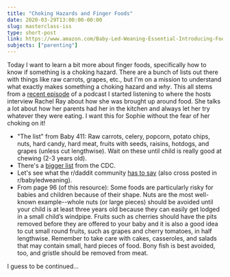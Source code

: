 ```yaml
---
title: "Choking Hazards and Finger Foods"
date: 2020-03-29T13:00:00-00:00
slug: masterclass-iss
type: short-post
link: https://www.amazon.com/Baby-Led-Weaning-Essential-Introducing-Foods/dp/161519021X
subjects: ["parenting"]
---
```


Today I want to learn a bit more about finger foods, specifically how to know if something is a choking hazard. There are a bunch of lists out there with things like raw carrots, grapes, etc., but I'm on a mission to understand what exactly makes something a choking hazard and _why_. This all stems from a [recent episode](https://castro.fm/episode/O9HX9F) of a podcast I started listening to where the hosts interview Rachel Ray about how she was brought up around food. She talks a lot about how her parents had her in the kitchen and always let her try whatever they were eating. I want this for Sophie without the fear of her choking on it!

* "The list" from Baby 411: Raw carrots, celery, popcorn, potato chips, nuts, hard candy, hard meat, fruits with seeds, raisins, hotdogs, and grapes (unless cut lengthwise). Wait on these until child is really good at chewing (2-3 years old).
* There's a [bigger list](https://www.cdc.gov/nutrition/infantandtoddlernutrition/foods-and-drinks/choking-hazards.html) from the CDC.
* Let's see what the r/daddit community [has to say](https://www.reddit.com/r/daddit/comments/fr9x44/finger_foods_and_choking/) (also cross posted in r/babyledweaning).
* From page 96 (of this resource): Some foods are particularly risky for babies and children because of their shape. Nuts are the most well-known example--whole nuts (or large pieces) should be avoided until your child is at least three years old because they can easily get lodged in a small child’s windpipe. Fruits such as cherries should have the pits removed before they are offered to your baby and it is also a good idea to cut small round fruits, such as grapes and cherry tomatoes, in half lengthwise. Remember to take care with cakes, casseroles, and salads that may contain small, hard pieces of food. Bony fish is best avoided, too, and gristle should be removed from meat.

I guess to be continued...
